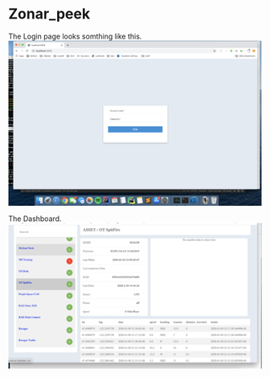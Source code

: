# Zonar_peek

The Login page looks somthing like this.
![alt text](https://github.com/Otmak/zonar_peek/blob/master/zpeek1_login.png?raw=true)


The Dashboard.
![alt text](https://github.com/Otmak/zonar_peek/blob/master/zpeek1_dash.png?raw=true)
